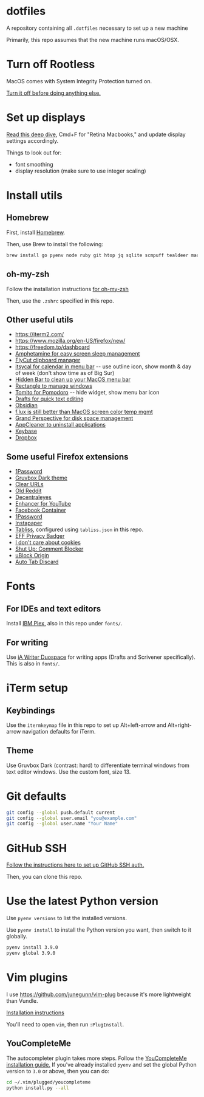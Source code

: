 # dotfiles
A repository containing all `.dotfiles` necessary to set up a new machine

Primarily, this repo assumes that the new machine runs macOS/OSX.

# Turn off Rootless

MacOS comes with System Integrity Protection turned on.

[Turn it off before doing anything else.](https://www.macworld.co.uk/how-to/mac/how-turn-off-mac-os-x-system-integrity-protection-rootless-3638975/)

# Set up displays

[Read this deep dive](https://tonsky.me/blog/monitors/), Cmd+F for "Retina Macbooks," and update display settings accordingly.

Things to look out for:
* font smoothing
* display resolution (make sure to use integer scaling)

# Install utils

## Homebrew

First, install [Homebrew](https://brew.sh/).

Then, use Brew to install the following:

```sh
brew install go pyenv node ruby git htop jq sqlite scmpuff tealdeer macvim zsh zsh-syntax-highlighting ffmpeg youtube-dl
```

## oh-my-zsh

Follow the installation instructions [for oh-my-zsh](https://github.com/ohmyzsh/ohmyzsh?tab=readme-ov-file#basic-installation)

Then, use the `.zshrc` specified in this repo.

## Other useful utils

* https://iterm2.com/
* https://www.mozilla.org/en-US/firefox/new/
* https://freedom.to/dashboard
* [Amphetamine for easy screen sleep management](https://apps.apple.com/us/app/amphetamine/id937984704?mt=12)
* [FlyCut clipboard manager](https://apps.apple.com/us/app/flycut-clipboard-manager/id442160987?mt=12)
* [itsycal for calendar in menu bar](https://www.mowglii.com/itsycal/) -- use outline icon, show month & day of week (don't show time as of Big Sur)
* [Hidden Bar to clean up your MacOS menu bar](https://apps.apple.com/app/hidden-bar/id1452453066)
* [Rectangle to manage windows](https://github.com/rxhanson/Rectangle)
* [Tomito for Pomodoro](https://tomito.app/) -- hide widget, show menu bar icon
* [Drafts for quick text editing](https://getdrafts.com/)
* [Obsidian](https://obsidian.md/)
* [f.lux is still better than MacOS screen color temp mgmt](https://justgetflux.com/)
* [Grand Perspective for disk space management](http://grandperspectiv.sourceforge.net/)
* [AppCleaner to uninstall applications](https://freemacsoft.net/appcleaner/)
* [Keybase](https://keybase.io/download)
* [Dropbox](https://www.dropbox.com/downloading)

## Some useful Firefox extensions

* [1Password](https://1password.com/browsers/firefox/)
* [Gruvbox Dark theme](https://addons.mozilla.org/en-US/firefox/addon/gruvbox-dark-theme/)
* [Clear URLs](https://addons.mozilla.org/en-US/firefox/addon/clearurls)
* [Old Reddit](https://addons.mozilla.org/en-US/firefox/addon/old-reddit-redirect/)
* [Decentraleyes](https://addons.mozilla.org/en-US/firefox/addon/decentraleyes)
* [Enhancer for YouTube](https://addons.mozilla.org/en-US/firefox/addon/enhancer-for-youtube)
* [Facebook Container](https://addons.mozilla.org/en-US/firefox/addon/facebook-container)
* [1Password](https://addons.mozilla.org/en-US/firefox/addon/1password-x-password-manager/)
* [Instapaper](https://www.instapaper.com/save/browser)
* [Tabliss](https://addons.mozilla.org/en-US/firefox/addon/tabliss/?utm_source=addons.mozilla.org&utm_medium=referral&utm_content=search), configured using `tabliss.json` in this repo.
* [EFF Privacy Badger](https://addons.mozilla.org/en-US/firefox/addon/privacy-badger17)
* [I don't care about cookies](https://addons.mozilla.org/en-US/firefox/addon/i-dont-care-about-cookies/)
* [Shut Up: Comment Blocker](https://addons.mozilla.org/en-US/firefox/addon/shut-up-comment-blocker)
* [uBlock Origin](https://addons.mozilla.org/en-US/firefox/addon/ublock-origin)
* [Auto Tab Discard](https://addons.mozilla.org/en-US/firefox/addon/auto-tab-discard)

# Fonts

## For IDEs and text editors

Install [IBM Plex,](https://www.ibm.com/plex/) also in this repo under `fonts/`.

## For writing

Use [iA Writer Duospace](https://github.com/iaolo/iA-Fonts/tree/master/iA%20Writer%20Duospace) for writing apps (Drafts and Scrivener specifically). This is also in `fonts/`.

# iTerm setup

## Keybindings

Use the `itermkeymap` file in this repo to set up Alt+left-arrow and Alt+right-arrow navigation defaults for iTerm.

## Theme

Use Gruvbox Dark (contrast: hard) to differentiate terminal windows from text editor windows. Use the custom font, size 13.

# Git defaults

```sh
git config --global push.default current
git config --global user.email "you@example.com"
git config --global user.name "Your Name"
```

# GitHub SSH

[Follow the instructions here to set up GitHub SSH auth.](https://docs.github.com/en/authentication/connecting-to-github-with-ssh/adding-a-new-ssh-key-to-your-github-account)

Then, you can clone this repo.

# Use the latest Python version

Use `pyenv versions` to list the installed versions.

Use `pyenv install` to install the Python version you want, then switch to it globally.

```sh
pyenv install 3.9.0
pyenv global 3.9.0
```

# Vim plugins

I use https://github.com/junegunn/vim-plug because it's more lightweight than Vundle.

[Installation instructions](https://github.com/junegunn/vim-plug#installation)

You'll need to open `vim`, then run `:PlugInstall`.

## YouCompleteMe

The autocompleter plugin takes more steps. Follow the [YouCompleteMe installation guide.](https://github.com/ycm-core/YouCompleteMe?tab=readme-ov-file#macos) If you've already installed `pyenv` and set the global Python version to `3.0` or above, then you can do:

```sh
cd ~/.vim/plugged/youcompleteme
python install.py --all
```

